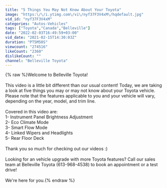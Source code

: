 ```yaml
---
title: "5 Things You May Not Know About Your Toyota"
image: "https:\/\/i.ytimg.com\/vi\/nyf37F3V4xM\/hqdefault.jpg"
vid_id: "nyf37F3V4xM"
categories: "Autos-Vehicles"
tags: ["Toyota","Canada","Belleville"]
date: "2022-02-03T16:49:59+03:00"
vid_date: "2021-02-15T14:30:03Z"
duration: "PT5M50S"
viewcount: "274516"
likeCount: "2360"
dislikeCount: ""
channel: "Belleville Toyota"
---
```

{% raw %}Welcome to Belleville Toyota!<br /><br />This video is a little bit different than our usual content! Today, we are taking a look at five things you may or may not know about your Toyota vehicle. Please note that the features applicable to you and your vehicle will vary, depending on the year, model, and trim line.<br /><br />Covered in this video are:<br />1- Instrument Panel Brightness Adjustment<br />2- Eco Climate Mode<br />3- Smart Flow Mode<br />4- Linked Wipers and Headlights<br />5- Rear Floor Deck<br /><br />Thank you so much for checking out our videos :) <br /><br />Looking for an vehicle upgrade with more Toyota features? Call our sales team at Belleville Toyota (613-968-4538) to book an appointment or a test drive!<br /><br />We're here for you.{% endraw %}
